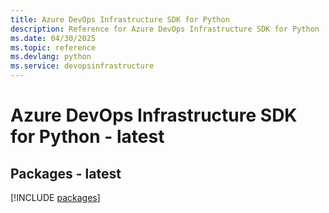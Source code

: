 ```yaml
---
title: Azure DevOps Infrastructure SDK for Python
description: Reference for Azure DevOps Infrastructure SDK for Python
ms.date: 04/30/2025
ms.topic: reference
ms.devlang: python
ms.service: devopsinfrastructure
---
```

# Azure DevOps Infrastructure SDK for Python - latest
## Packages - latest
[!INCLUDE [packages](devops-infrastructure-index.md)]